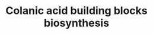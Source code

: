 ---
annotations:
- id: PW:0000002
  parent: classic metabolic pathway
  type: Pathway Ontology
  value: classic metabolic pathway
authors:
- M.Braymer
- MaintBot
- Egonw
- Ariutta
- DeSl
- Eweitz
- AlexanderPico
- Khanspers
citedin: ''
communities: []
description: Colanic acid (or M antigen) is a type of extracellular polysaccharide.
  It consists of a polyanionic heteropolysaccharide that contains a nonstoichiometric
  combination of sugars such as D-glucose, L-fucoses, D-galactose, and D-glucuronate,
  which are decorated with O-acetyl and pyruvate side chains. Before assembly, the
  sugars must be activated in the form of nucleotide sugars. The process of assembling
  the colanic acid polysaccharide repeat takes place on the membrane lipid through
  a series of glycosyl transferases on the cytoplasmic side of the inner membrane.
  Once the single repeat is assembled, it is flipped to the periplasmic side and polymerized
  by the Wzy-dependent pathway.
last-edited: 2025-06-22
ndex: null
organisms:
- Saccharomyces cerevisiae
redirect_from:
- /index.php/Pathway:WP121
- /instance/WP121
- /instance/WP121_r139537
revision: r139537
schema-jsonld:
- '@context': https://schema.org/
  '@id': https://wikipathways.github.io/pathways/WP121.html
  '@type': Dataset
  creator:
    '@type': Organization
    name: WikiPathways
  description: Colanic acid (or M antigen) is a type of extracellular polysaccharide.
    It consists of a polyanionic heteropolysaccharide that contains a nonstoichiometric
    combination of sugars such as D-glucose, L-fucoses, D-galactose, and D-glucuronate,
    which are decorated with O-acetyl and pyruvate side chains. Before assembly, the
    sugars must be activated in the form of nucleotide sugars. The process of assembling
    the colanic acid polysaccharide repeat takes place on the membrane lipid through
    a series of glycosyl transferases on the cytoplasmic side of the inner membrane.
    Once the single repeat is assembled, it is flipped to the periplasmic side and
    polymerized by the Wzy-dependent pathway.
  keywords:
  - ADP
  - ATP
  - Alpha-D-Galactose-1-Phosphate
  - GAL1
  - GAL10
  - GAL7
  - GDP
  - GDP-4-dehydro-6-deoxy-D-mannose
  - GDP-mannose
  - H+
  - H₂O
  - NAD
  - NADH
  - NADP
  - NADPH
  - PMI40
  - PSA1
  - SEC53
  - UDP-D-glucose
  - UDP-D-glucuronate
  - UDP-galactose
  - UGP1
  - UTP
  - YHL012W
  - alpha-D-Galactose
  - fructose-6-phosphate
  - glucose-1-phosphate
  - guanosine diphosphate fucose
  - mannose-1-phosphate
  - mannose-6-phosphate
  - phosphate
  - pyrophosphate
  license: CC0
  name: Colanic acid building blocks biosynthesis
seo: CreativeWork
title: Colanic acid building blocks biosynthesis
wpid: WP121
---